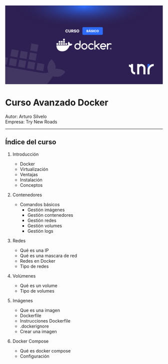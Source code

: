 ![banner](./images/banner.png)

# Curso Avanzado Docker

Autor: Arturo Silvelo  
Empresa: Try New Roads

---

## Índice del curso

1. Introducción

   - Docker
   - Virtualización
   - Ventajas
   - Instalación
   - Conceptos

2. Contenedores

   - Comandos básicos
     - Gestión imágenes
     - Gestión contenedores
     - Gestión redes
     - Gestión volumes
     - Gestión logs

3. Redes

   - Qué es una IP
   - Qué es una mascara de red
   - Redes en Docker
   - Tipo de redes

4. Volúmenes

   - Qué es un volume
   - Tipo de volumes

5. Imágenes

   - Que es una imagen
   - Dockerfile
   - Instrucciones Dockerfile
   - .dockerignore
   - Crear una imagen

6. Docker Compose

   - Qué es docker compose
   - Configuración
